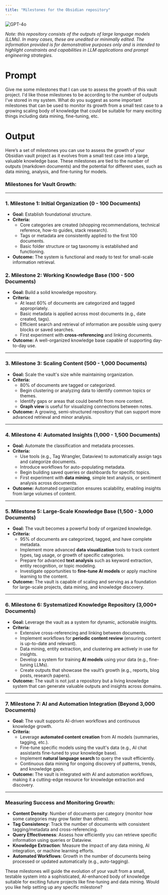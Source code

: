 ```yaml
---
title: "Milestones for the Obsidian repository"
---
```

![GPT-4o](https://img.shields.io/badge/GPT--4o-3333FF?style=for-the-badge&logo=openai&logoColor=white)



*Note: this repository consists of the outputs of large language models (LLMs). In many cases, these are unedited or minimally edited. The information provided is for demonstrative purposes only and is intended to highlight constraints and capabilities in LLM applications and prompt engineering strategies.*


# Prompt

Give me some milestones that I can use to assess the growth of this vault project. I'd like those milestones to be according to the number of outputs I've stored in my system. What do you suggest as some important milestones that can be used to monitor its growth from a small test case to a growing scaling body of knowledge that could be suitable for many exciting things including data mining, fine-tuning, etc. 

# Output

Here’s a set of milestones you can use to assess the growth of your Obsidian vault project as it evolves from a small test case into a large, valuable knowledge base. These milestones are tied to the number of outputs (markdown documents) and the potential for different uses, such as data mining, analysis, and fine-tuning for models.

### **Milestones for Vault Growth:**

---

### **1. Milestone 1: Initial Organization (0 - 100 Documents)**
   - **Goal:** Establish foundational structure.
   - **Criteria:**
     - Core categories are created (shopping recommendations, technical reference, how-to guides, stack research).
     - Tags or metadata are consistently applied to the first 100 documents.
     - Basic folder structure or tag taxonomy is established and functioning.
   - **Outcome:** The system is functional and ready to test for small-scale information retrieval.

### **2. Milestone 2: Working Knowledge Base (100 - 500 Documents)**
   - **Goal:** Build a solid knowledge repository.
   - **Criteria:**
     - At least 60% of documents are categorized and tagged appropriately.
     - Basic metadata is applied across most documents (e.g., date created, tags).
     - Efficient search and retrieval of information are possible using query blocks or saved searches.
     - First experiment with **cross-referencing** and linking documents.
   - **Outcome:** A well-organized knowledge base capable of supporting day-to-day use.

---

### **3. Milestone 3: Scaling Content (500 - 1,000 Documents)**
   - **Goal:** Scale the vault's size while maintaining organization.
   - **Criteria:**
     - 80% of documents are tagged or categorized.
     - Begin clustering or analyzing data to identify common topics or themes.
     - Identify gaps or areas that could benefit from more content.
     - **Graph view** is useful for visualizing connections between notes.
   - **Outcome:** A growing, semi-structured repository that can support more advanced retrieval and minor analysis.

---

### **4. Milestone 4: Automated Insights (1,000 - 1,500 Documents)**
   - **Goal:** Automate the classification and metadata processes.
   - **Criteria:**
     - Use tools (e.g., Tag Wrangler, Dataview) to automatically assign tags and categorize documents.
     - Introduce workflows for auto-populating metadata.
     - Begin building saved queries or dashboards for specific topics.
     - First experiment with **data mining**, simple text analysis, or sentiment analysis across documents.
   - **Outcome:** Automated organization ensures scalability, enabling insights from large volumes of content.

---

### **5. Milestone 5: Large-Scale Knowledge Base (1,500 - 3,000 Documents)**
   - **Goal:** The vault becomes a powerful body of organized knowledge.
   - **Criteria:**
     - 95% of documents are categorized, tagged, and have complete metadata.
     - Implement more advanced **data visualization** tools to track content types, tag usage, or growth of specific categories.
     - Prepare for advanced **text analysis** such as keyword extraction, entity recognition, or topic modeling.
     - Investigate opportunities to **fine-tune AI models** or apply machine learning to the content.
   - **Outcome:** The vault is capable of scaling and serving as a foundation for large-scale projects, data mining, and knowledge discovery.

---

### **6. Milestone 6: Systematized Knowledge Repository (3,000+ Documents)**
   - **Goal:** Leverage the vault as a system for dynamic, actionable insights.
   - **Criteria:**
     - Extensive cross-referencing and linking between documents.
     - Implement workflows for **periodic content review** (ensuring content is up-to-date and relevant).
     - Data mining, entity extraction, and clustering are actively in use for insights.
     - Develop a system for training **AI models** using your data (e.g., fine-tuning LLMs).
     - Create outputs that showcase the vault’s growth (e.g., reports, blog posts, research papers).
   - **Outcome:** The vault is not just a repository but a living knowledge system that can generate valuable outputs and insights across domains.

---

### **7. Milestone 7: AI and Automation Integration (Beyond 3,000 Documents)**
   - **Goal:** The vault supports AI-driven workflows and continuous knowledge growth.
   - **Criteria:**
     - Leverage **automated content creation** from AI models (summaries, tagging, etc.).
     - Fine-tune specific models using the vault's data (e.g., AI chat assistants fine-tuned to your knowledge base).
     - Implement **natural language search** to query the vault efficiently.
     - Continuous data mining for ongoing discovery of patterns, trends, and knowledge gaps.
   - **Outcome:** The vault is integrated with AI and automation workflows, making it a cutting-edge resource for knowledge extraction and discovery.

---

### **Measuring Success and Monitoring Growth:**

- **Content Density**: Number of documents per category (monitor how some categories may grow faster than others).
- **Tag Consistency**: Track the number of documents with consistent tagging/metadata and cross-referencing.
- **Query Effectiveness**: Assess how efficiently you can retrieve specific information using queries or Dataview.
- **Knowledge Extraction**: Measure the impact of any data mining, AI integration, or machine learning efforts.
- **Automated Workflows**: Growth in the number of documents being processed or updated automatically (e.g., auto-tagging).

These milestones will guide the evolution of your vault from a small, testable system into a sophisticated, AI-enhanced body of knowledge suitable for exciting future projects like fine-tuning and data mining. Would you like help setting up any specific milestone?
